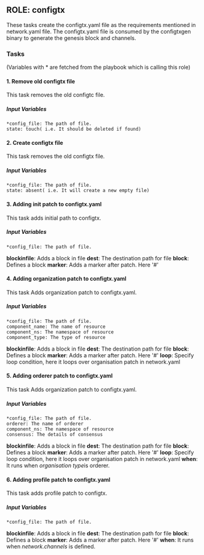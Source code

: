 [//]: # (##############################################################################################)
[//]: # (Copyright Accenture. All Rights Reserved.)
[//]: # (SPDX-License-Identifier: Apache-2.0)
[//]: # (##############################################################################################)

## ROLE: configtx
These tasks create the configtx.yaml file as the requirements mentioned in network.yaml 
file. The configtx.yaml file is consumed by the configtxgen binary to generate the 
genesis block and channels.

### Tasks
(Variables with * are fetched from the playbook which is calling this role)
#### 1. Remove old configtx file
This task removes the old configtc file.
##### Input Variables

    *config_file: The path of file.
    state: touch( i.e. It should be deleted if found)
#### 2. Create configtx file
This task removes the old configtx file.
##### Input Variables

    *config_file: The path of file.
    state: absent( i.e. It will create a new empty file)
    
#### 3. Adding init patch to configtx.yaml
This task adds initial path to configtx.
##### Input Variables

    *config_file: The path of file.
**blockinfile**: Adds a block in file
**dest**: The destination path for file
**block**: Defines a block
**marker**: Adds a marker after patch. Here '#'

#### 4. Adding organization patch to configtx.yaml
This task Adds organization patch to configtx.yaml.
##### Input Variables

    *config_file: The path of file.
    component_name: The name of resource
    component_ns: The namespace of resource
    component_type: The type of resource
**blockinfile**: Adds a block in file
**dest**: The destination path for file
**block**: Defines a block
**marker**: Adds a marker after patch. Here '#'
**loop**: Specify loop condition, here it loops over organisation patch in network.yaml 

#### 5. Adding orderer patch to configtx.yaml
This task Adds organization patch to configtx.yaml.
##### Input Variables

    *config_file: The path of file.
    orderer: The name of orderer
    component_ns: The namespace of resource
    consensus: The details of consensus
**blockinfile**: Adds a block in file
**dest**: The destination path for file
**block**: Defines a block
**marker**: Adds a marker after patch. Here '#'
**loop**: Specify loop condition, here it loops over organisation patch in network.yaml 
**when**: It runs when *organisation type*is orderer.

#### 6. Adding profile patch to configtx.yaml
This task adds profile patch to configtx.
##### Input Variables

    *config_file: The path of file.
**blockinfile**: Adds a block in file
**dest**: The destination path for file
**block**: Defines a block
**marker**: Adds a marker after patch. Here '#'
**when**: It runs when *network.channels* is defined.